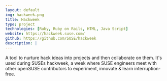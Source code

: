 ```yaml
---
layout: default
img: hackweek.png
title: Hackweek
type: project
technologies: [Ruby, Ruby on Rails, HTML, Java Script]
website: https://hackweek.suse.com/
github: https://github.com/SUSE/hackweek
description: |
---
```


A tool to nurture hack ideas into projects and then collaborate on them. It's used during SUSEs hackweek, a week where SUSE engineers meet with other openSUSE contributors to experiment, innovate & learn interruption-free.